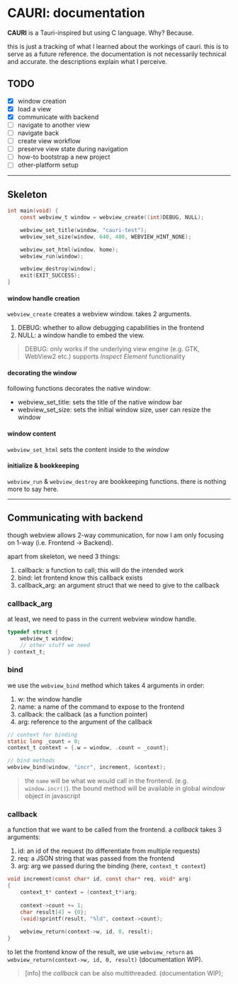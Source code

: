 # CAURI: documentation

**CAURI** is a Tauri-inspired but using C language. Why? Because.

this is just a tracking of what I learned about the workings of cauri.
this is to serve as a future reference. the documentation is not necessarily
technical and accurate. the descriptions explain what I perceive.

## TODO

- [x] window creation
- [x] load a view
- [x] communicate with backend
- [ ] navigate to another view
- [ ] navigate back
- [ ] create view workflow
- [ ] preserve view state during navigation
- [ ] how-to bootstrap a new project
- [ ] other-platform setup 

---

## Skeleton

```c
int main(void) {
    const webview_t window = webview_create((int)DEBUG, NULL);

    webview_set_title(window, "cauri-test");
    webview_set_size(window, 640, 480, WEBVIEW_HINT_NONE);

    webview_set_html(window, home);
    webview_run(window);

    webview_destroy(window);
    exit(EXIT_SUCCESS);
}
```

#### window handle creation

`webview_create` creates a webview window. takes 2 arguments. 

1. DEBUG: whether to allow debugging capabilities in the frontend
2. NULL: a window handle to embed the view.

> DEBUG: only works if the underlying view engine (e.g. GTK, WebView2 etc.) 
> supports *Inspect Element* functionality

#### decorating the window

following functions decorates the native window:

- webview_set_title: sets the title of the native window bar
- webview_set_size: sets the initial window size, user can resize the window

#### window content

`webview_set_html` sets the content inside to the *window*

#### initialize & bookkeeping

`webview_run` & `webview_destroy` are bookkeeping functions. there is nothing
more to say here.

---

## Communicating with backend

though webview allows 2-way communication, for now I am only focusing
on 1-way (i.e. Frontend -> Backend).

apart from skeleton, we need 3 things:

1. callback: a function to call; this will do the intended work
2. bind: let frontend know this callback exists
3. callback_arg: an argument struct that we need to give to the callback

### callback_arg

at least, we need to pass in the current webview window handle.

```c
typedef struct {
    webview_t window;
    // other stuff we need
} context_t;
```

### bind

we use the `webview_bind` method which takes 4 arguments in order:

1. w: the window handle
2. name: a name of the command to expose to the frontend
3. callback: the callback (as a function pointer)
4. arg: reference to the argument of the callback

```c
// context for binding
static long _count = 0;
context_t context = {.w = window, .count = _count};

// bind methods
webview_bind(window, "incr", increment, &context);
```

> the `name` will be what we would call in the frontend. (e.g. `window.incr()`).
> the bound method will be available in global *window* object in javascript

### callback

a function that we want to be called from the frontend. a *callback* takes 3
arguments:

1. id: an id of the request (to differentiate from multiple requests)
2. req: a JSON string that was passed from the frontend
3. arg: arg we passed during the binding (here, `context_t context`)

```c 
void increment(const char* id, const char* req, void* arg)
{
    context_t* context = (context_t*)arg;
    
    context->count += 1;
    char result[4] = {0};
    (void)sprintf(result, "%ld", context->count);
    
    webview_return(context->w, id, 0, result);
}
```

to let the frontend know of the result, we use `webview_return` as
`webview_return(context->w, id, 0, result)` (documentation WIP).

>[info] the *callback* can be also multithreaded. (documentation WIP);
